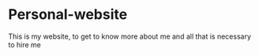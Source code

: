 # Personal-website
This is my website, to get to know more about me and all that is necessary to hire me
